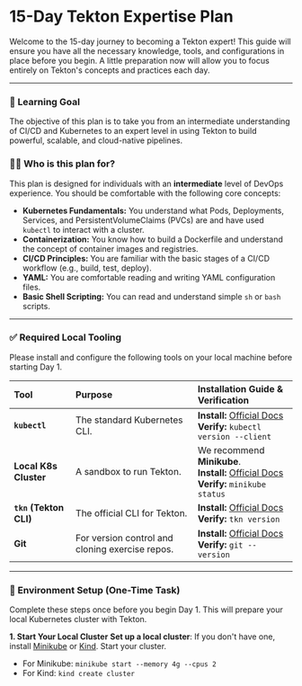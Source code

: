 # 15-Day Tekton Expertise Plan

Welcome to the 15-day journey to becoming a Tekton expert! This guide will ensure you have all the necessary knowledge, tools, and configurations in place before you begin. A little preparation now will allow you to focus entirely on Tekton's concepts and practices each day.

---

### 🎯 Learning Goal

The objective of this plan is to take you from an intermediate understanding of CI/CD and Kubernetes to an expert level in using Tekton to build powerful, scalable, and cloud-native pipelines.

### 🧑‍💻 Who is this plan for?

This plan is designed for individuals with an **intermediate** level of DevOps experience. You should be comfortable with the following core concepts:

* **Kubernetes Fundamentals:** You understand what Pods, Deployments, Services, and PersistentVolumeClaims (PVCs) are and have used `kubectl` to interact with a cluster.
* **Containerization:** You know how to build a Dockerfile and understand the concept of container images and registries.
* **CI/CD Principles:** You are familiar with the basic stages of a CI/CD workflow (e.g., build, test, deploy).
* **YAML:** You are comfortable reading and writing YAML configuration files.
* **Basic Shell Scripting:** You can read and understand simple `sh` or `bash` scripts.

---

### ✅ Required Local Tooling

Please install and configure the following tools on your local machine before starting Day 1.

| Tool | Purpose | Installation Guide & Verification |
| :--- | :--- | :--- |
| **`kubectl`** | The standard Kubernetes CLI. | **Install:** [Official Docs](https://kubernetes.io/docs/tasks/tools/install-kubectl/) <br/> **Verify:** `kubectl version --client` |
| **Local K8s Cluster** | A sandbox to run Tekton. | We recommend **Minikube**. <br/> **Install:** [Official Docs](https://minikube.sigs.k8s.io/docs/start/) <br/> **Verify:** `minikube status` |
| **`tkn` (Tekton CLI)** | The official CLI for Tekton. | **Install:** [Official Docs](https://tekton.dev/docs/cli/install/) <br/> **Verify:** `tkn version` |
| **Git** | For version control and cloning exercise repos. | **Install:** [Official Docs](https://git-scm.com/book/en/v2/Getting-Started-Installing-Git) <br/> **Verify:** `git --version` |

---

### 🔧 Environment Setup (One-Time Task)

Complete these steps once before you begin Day 1. This will prepare your local Kubernetes cluster with Tekton.

**1. Start Your Local Cluster**
**Set up a local cluster**: If you don't have one, install [Minikube](https://minikube.sigs.k8s.io/docs/start/) or [Kind](https://kind.sigs.k8s.io/docs/user/quick-start/). Start your cluster.
* For Minikube: `minikube start --memory 4g --cpus 2`
* For Kind: `kind create cluster`
